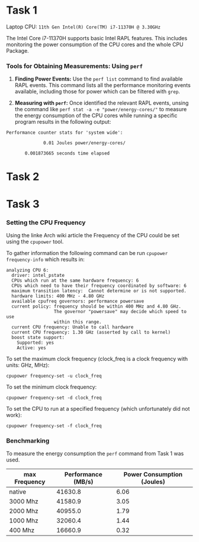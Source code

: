 # Task 1

Laptop CPU: `11th Gen Intel(R) Core(TM) i7-11370H @ 3.30GHz`

The Intel Core i7-11370H supports basic Intel RAPL features. This includes monitoring the power consumption of the CPU cores and the whole CPU Package.

### Tools for Obtaining Measurements: Using `perf`

1. **Finding Power Events:** Use the `perf list` command to find available RAPL events. This command lists all the performance monitoring events available, including those for power which can be filtered with `grep`.

2. **Measuring with `perf`:** Once identified the relevant RAPL events, unsing the command like `perf stat -a -e "power/energy-cores/"` to measure the energy consumption of the CPU cores while running a specific program results in the following output:

```
Performance counter stats for 'system wide':

              0.01 Joules power/energy-cores/

       0.001873665 seconds time elapsed
```

# Task 2

# Task 3

### Setting the CPU Frequency

Using the linke Arch wiki article the Frequency of the CPU could be set using the `cpupower` tool.

To gather information the following command can be run `cpupower frequency-info` which results in:

```
analyzing CPU 6:
  driver: intel_pstate
  CPUs which run at the same hardware frequency: 6
  CPUs which need to have their frequency coordinated by software: 6
  maximum transition latency:  Cannot determine or is not supported.
  hardware limits: 400 MHz - 4.80 GHz
  available cpufreq governors: performance powersave
  current policy: frequency should be within 400 MHz and 4.80 GHz.
                  The governor "powersave" may decide which speed to use
                  within this range.
  current CPU frequency: Unable to call hardware
  current CPU frequency: 1.30 GHz (asserted by call to kernel)
  boost state support:
    Supported: yes
    Active: yes
```

To set the maximum clock frequency (clock_freq is a clock frequency with units: GHz, MHz):

`cpupower frequency-set -u clock_freq`

To set the minimum clock frequency:

`cpupower frequency-set -d clock_freq`

To set the CPU to run at a specified frequency (which unfortunately did not work):

`cpupower frequency-set -f clock_freq`



### Benchmarking

To measure the energy consumption the `perf` command from Task 1 was used.

| max Frequency | Performance (MB/s) | Power Consumption (Joules) |
| ------------- | ----------- | ----------------- |
| native        | 41630.8     | 6.06              |
| 3000 Mhz      | 41580.9     | 3.05              |
| 2000 Mhz      | 40955.0     | 1.79              |
| 1000 Mhz      | 32060.4     | 1.44              |
| 400 Mhz       | 16660.9     | 0.32              |
